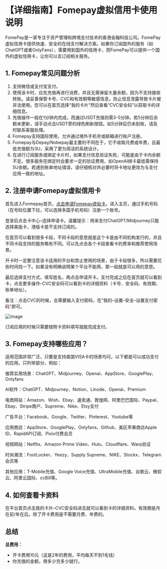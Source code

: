 # 【详细指南】Fomepay虚拟信用卡使用说明

FomePay是一家专注于资产管理和跨境支付技术的香港金融科技公司。FomePay虚拟信用卡提供快速、安全的在线支付解决方案。如果你订阅国外的服务（如ChatGPT或者OnlyFans），需要用到国外的信用卡，而FomePay可以提供一个国外的虚拟信用卡，让你可以去订阅相关服务。

## 1. Fomepay常见问题分析

1. 支持微信或支付宝支付。
2. 使用该卡时，应先充值再进行消费，并且无需保留大量余额，因为不支持接收转账。请妥善保管卡号、CVC和有效期等敏感信息，防止信息泄露导致卡片被非法使用。您可以在首页选择“我的卡片”然后查看“CVC安全码”以获取卡的详细信息。
3. 充值操作一般在1分钟内完成，而通过USDT充值则需3-5分钟。若5分钟后余额未更新，请手动点击USDT旁的绿色刷新按钮。如5分钟后仍未到账，请及时联系客服处理。
4. Fomepay支持国际使用，允许通过境外手机号或邮箱进行账户注册。
5. Fomepay与Depay/Nobepay最主要的不同在于，它不收取月费或年费，且最低充值额为3U，采用了更为简洁的系统设计。
6. 在进行订阅服务或绑定卡片时，如果支付信息验证失败，可能是由于卡内余额不足。很多服务在绑定时会要求一定的验证费用，如OpenAI绑卡最低需保持5U余额。若遇到账单地址错误，请仔细核对并必要时将卡地址更改为与支付应用一致的地址。

## 2. 注册申请Fomepay虚拟信用卡

首先进入Formepay首页，[点击申请Fomepay虚拟卡](https://gpt.fomepay.com/#/pages/login/index?d=Q3DD80)。进入主页，通过手机号码（在号码位置下拉，可以选择多国手机号码）注册一个账号。

登录后点击卡中心–选择申请卡。温馨提示：用来支付ChatGPT/Midjourney只能选择美版卡，港版卡是不支持订阅的。

在首页可以看到很多卡段，不同卡段的意思就是这个卡是由不同机构发行的，并且不同卡段支持的服务略有不同。可以先点击各个卡段查看卡的费率和推荐使用场景。

开卡时一定要注意该卡适用的平台和禁止使用的场景，由于卡段很多，所以需要花些时间找一下。如果没有明确说明某个平台不能用，那一般就是可以用的意思。

最后选择支付方式，填写姓名，再点击申请开卡。支付完成之后在首页就可以看到卡，点击更多操作–CVC安全码可以看到卡的详细资料（卡号、安全码、有效期、账单地址）。

备注：点击CVC的时候，会需要输入支付密码，在“我的–设置–安全–设置支付密码”即可。

![image](https://github.com/rwsanya2007/Fomepay/assets/169969837/384a59e7-32f0-47b3-9f22-0dc663552686)


订阅应用的时候只需要按照卡资料填写就能完成支付。

## 3. Fomepay支持哪些应用？

适用范围非常广泛，只要是支持美国VISA卡的场景均可。以下都是可以成功支付的应用。只列举部分，例如：

推荐实用场景：ChatGPT、Midjourney、Openai、AppStore、GooglePlay、Onlyfans

AI软件：ChatGPT、Midjourney、Notion、Linode、Openai、Premium

电商网站：Amazon、Wish、Ebay、速卖通、敦煌网、阿里巴巴国际、Paypal、Ebay、Stripe商户、Supreme、Nike、Etsy支付

广告平台：Facebook、Google、Twitter、Pinterest、Youtube等

应用商店：AppStore、GooglePlay、Onlyfans、Github、美区苹果商店Apple ID、RapidAPI订阅、Pixiv付费会员

视频网站：Netflix、Amazon Prime Video、Hulu、Cloudflare、Warp验证

时尚潮流：FootLocker、Yeezy、Supply Supreme、NIKE、Stockx、Telegram会员等

其他应用：T-Mobile充值、Google Voice充值、UltraMobile充值、谷歌云、微软云、阿里云国际、ccBill等。

## 4. 如何查看卡资料

在平台首页点击我的卡片–CVC安全码进去就可以看到卡的详细资料。有效期是月在前/年在后。除了开卡费用是不需要月费、年费的。

## 总结

**总费用：**

- 开卡费用10元（这是2年的费用，平均每天不到1毛钱）
- 你充值的金额，用多少充多少就行。
